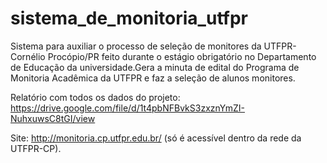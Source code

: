 # sistema_de_monitoria_utfpr

Sistema para auxiliar o processo de seleção de monitores da UTFPR-Cornélio Procópio/PR feito durante o estágio obrigatório no Departamento de Educação da universidade.Gera a minuta de edital do Programa de Monitoria Acadêmica da UTFPR e faz a seleção de alunos monitores.

Relatório com todos os dados do projeto:
https://drive.google.com/file/d/1t4pbNFBvkS3zxznYmZI-NuhxuwsC8tGI/view

Site: http://monitoria.cp.utfpr.edu.br/ (só é acessível dentro da rede da UTFPR-CP).
